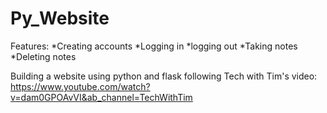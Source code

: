 # Py_Website

Features:
*Creating accounts
*Logging in
*logging out
*Taking notes
*Deleting notes

Building a website using python and flask following Tech with Tim's video: https://www.youtube.com/watch?v=dam0GPOAvVI&ab_channel=TechWithTim
